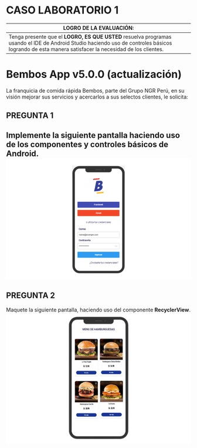 # CASO LABORATORIO 1

|LOGRO DE LA EVALUACIÓN: |
| ------------------------| 
|Tenga presente que el **LOGRO, ES QUE USTED** resuelva programas usando el IDE de Android Studio haciendo uso de controles básicos logrando de esta manera satisfacer la necesidad de los clientes. | 

# Bembos App v5.0.0 (actualización)
La franquicia de comida rápida Bembos, parte del Grupo NGR Perú, en su visión mejorar sus servicios y acercarlos a sus selectos clientes, le solicita:

## PREGUNTA 1
Implemente la siguiente pantalla haciendo uso de los componentes y controles básicos de Android.
![Bembos App](/public/bembos.png)
---
## PREGUNTA 2
Maquete la siguiente pantalla, haciendo uso del componente **RecyclerView**.
![Bembos List](/public/bembos-list.png)
